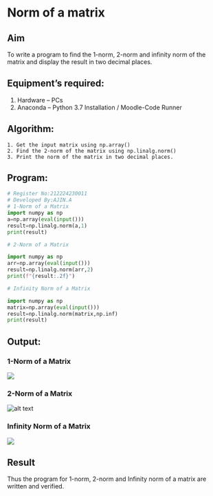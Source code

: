 # Norm of a matrix
## Aim
To write a program to find the 1-norm, 2-norm and infinity norm of the matrix and display the result in two decimal places.
## Equipment’s required:
1.	Hardware – PCs
2.	Anaconda – Python 3.7 Installation / Moodle-Code Runner
## Algorithm:
	1. Get the input matrix using np.array()   
    2. Find the 2-norm of the matrix using np.linalg.norm()
	3. Print the norm of the matrix in two decimal places.
## Program:
```Python
# Register No:212224230011
# Developed By:AJIN.A
# 1-Norm of a Matrix
import numpy as np
a=np.array(eval(input()))
result=np.linalg.norm(a,1)
print(result)

# 2-Norm of a Matrix

import numpy as np 
arr=np.array(eval(input()))
result=np.linalg.norm(arr,2)
print(f"{result:.2f}")

# Infinity Norm of a Matrix

import numpy as np
matrix=np.array(eval(input()))
result=np.linalg.norm(matrix,np.inf)
print(result)
```
## Output:
### 1-Norm of a Matrix

![](<Screenshot 2025-05-15 081900.png>)

### 2-Norm of a Matrix

![alt text](<Screenshot 2025-05-15 081918.png>)

### Infinity Norm of a Matrix

![](<Screenshot 2025-05-15 081929.png>)

## Result
Thus the program for 1-norm, 2-norm and Infinity norm of a matrix are written and verified.
